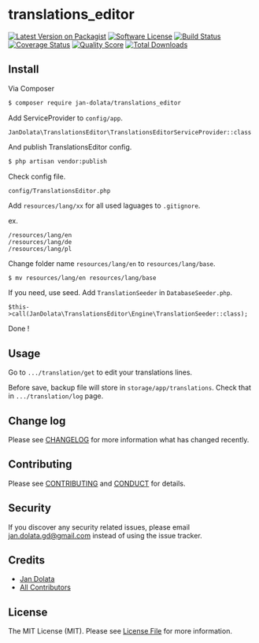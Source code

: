 # translations_editor

[![Latest Version on Packagist][ico-version]][link-packagist]
[![Software License][ico-license]](LICENSE.md)
[![Build Status][ico-travis]][link-travis]
[![Coverage Status][ico-scrutinizer]][link-scrutinizer]
[![Quality Score][ico-code-quality]][link-code-quality]
[![Total Downloads][ico-downloads]][link-downloads]

## Install

Via Composer

``` bash
$ composer require jan-dolata/translations_editor
```

Add ServiceProvider to `config/app`.

```
JanDolata\TranslationsEditor\TranslationsEditorServiceProvider::class
```

And publish TranslationsEditor config.

``` bash
$ php artisan vendor:publish
```

Check config file.

```
config/TranslationsEditor.php
```

Add `resources/lang/xx` for all used laguages to `.gitignore`.

ex.
```
/resources/lang/en
/resources/lang/de
/resources/lang/pl
```

Change folder name `resources/lang/en` to `resources/lang/base`.

``` bash
$ mv resources/lang/en resources/lang/base
```

If you need, use seed. Add `TranslationSeeder` in `DatabaseSeeder.php`.

```
$this->call(JanDolata\TranslationsEditor\Engine\TranslationSeeder::class);
```

Done !

## Usage

Go to `.../translation/get` to edit your translations lines.

Before save, backup file will store in `storage/app/translations`.
Check that in `.../translation/log` page.


## Change log

Please see [CHANGELOG](CHANGELOG.md) for more information what has changed recently.

## Contributing

Please see [CONTRIBUTING](CONTRIBUTING.md) and [CONDUCT](CONDUCT.md) for details.

## Security

If you discover any security related issues, please email jan.dolata.gd@gmail.com instead of using the issue tracker.

## Credits

- [Jan Dolata][link-author]
- [All Contributors][link-contributors]

## License

The MIT License (MIT). Please see [License File](LICENSE.md) for more information.

[ico-version]: https://img.shields.io/packagist/v/jan-dolata/translations_editor.svg?style=flat-square
[ico-license]: https://img.shields.io/badge/license-MIT-brightgreen.svg?style=flat-square
[ico-travis]: https://img.shields.io/travis/jan-dolata/translations_editor/master.svg?style=flat-square
[ico-scrutinizer]: https://img.shields.io/scrutinizer/coverage/g/jan-dolata/translations_editor.svg?style=flat-square
[ico-code-quality]: https://img.shields.io/scrutinizer/g/jan-dolata/translations_editor.svg?style=flat-square
[ico-downloads]: https://img.shields.io/packagist/dt/jan-dolata/translations_editor.svg?style=flat-square

[link-packagist]: https://packagist.org/packages/jan-dolata/translations_editor
[link-travis]: https://travis-ci.org/jan-dolata/translations_editor
[link-scrutinizer]: https://scrutinizer-ci.com/g/jan-dolata/translations_editor/code-structure
[link-code-quality]: https://scrutinizer-ci.com/g/jan-dolata/translations_editor
[link-downloads]: https://packagist.org/packages/jan-dolata/translations_editor
[link-author]: https://github.com/:author_username
[link-contributors]: ../../contributors
